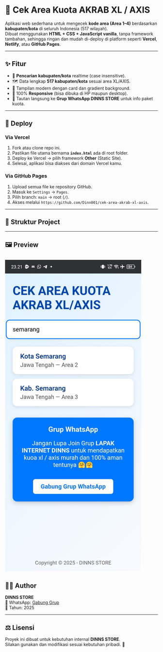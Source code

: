 # 📡 Cek Area Kuota AKRAB XL / AXIS

Aplikasi web sederhana untuk mengecek **kode area (Area 1–4)** berdasarkan **kabupaten/kota** di seluruh Indonesia (517 wilayah).  
Dibuat menggunakan **HTML + CSS + JavaScript vanilla**, tanpa framework tambahan, sehingga ringan dan mudah di-deploy di platform seperti **Vercel**, **Netlify**, atau **GitHub Pages**.

---

## ✨ Fitur
- 🔎 **Pencarian kabupaten/kota** realtime (case insensitive).
- 🗺️ Data lengkap **517 kabupaten/kota** sesuai area XL/AXIS.
- 🎨 Tampilan modern dengan card dan gradient background.
- 📱 100% **Responsive** (bisa dibuka di HP maupun desktop).
- 🔗 Tautan langsung ke **Grup WhatsApp DINNS STORE** untuk info paket kuota.

---

## 🚀 Deploy
### Via Vercel
1. Fork atau clone repo ini.
2. Pastikan file utama bernama **`index.html`** ada di root folder.
3. Deploy ke Vercel → pilih framework **Other** (Static Site).
4. Selesai, aplikasi bisa diakses dari domain Vercel kamu.

### Via GitHub Pages
1. Upload semua file ke repository GitHub.
2. Masuk ke `Settings` → `Pages`.
3. Pilih branch: `main` → root (`/`).
4. Akses melalui `https://github.com/Dinn001/cek-area-akrab-xl-axis`.

---

## 📂 Struktur Project
---

## 🖼️ Preview
![Preview](assets/preview.png)
---

## 👨‍💻 Author
**DINNS STORE**  
💬 WhatsApp: [Gabung Grup](https://chat.whatsapp.com/Hp9kWDJdqjxIh11OyeSbIa?mode=ac_t)  
📆 Tahun: 2025  

---

## ⚖️ Lisensi
Proyek ini dibuat untuk kebutuhan internal **DINNS STORE**.  
Silakan gunakan dan modifikasi sesuai kebutuhan pribadi. 🚀
